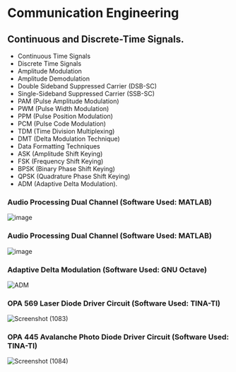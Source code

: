 # Communication Engineering
## Continuous and Discrete-Time Signals.
- Continuous Time Signals
- Discrete Time Signals
- Amplitude Modulation
- Amplitude Demodulation
- Double Sideband Suppressed Carrier (DSB-SC)
- Single-Sideband Suppressed Carrier (SSB-SC)
- PAM (Pulse Amplitude Modulation)
- PWM (Pulse Width Modulation)
- PPM (Pulse Position Modulation)
- PCM (Pulse Code Modulation)
- TDM (Time Division Multiplexing)
- DMT (Delta Modulation Technique)
- Data Formatting Techniques
- ASK (Amplitude Shift Keying)
- FSK (Frequency Shift Keying)
- BPSK (Binary Phase Shift Keying)
- QPSK (Quadrature Phase Shift Keying)
- ADM (Adaptive Delta Modulation).

### Audio Processing Dual Channel (Software Used: MATLAB)

![image](https://user-images.githubusercontent.com/80598737/159442671-af00add8-cfd1-49ac-80ca-4d12779a2860.png)

### Audio Processing Dual Channel (Software Used: MATLAB)

![image](https://user-images.githubusercontent.com/80598737/159442932-916613a7-5bc8-4494-9e85-970f5531e6b6.png)

### Adaptive Delta Modulation (Software Used: GNU Octave)

![ADM](https://user-images.githubusercontent.com/80598737/135847223-539afa75-3a2a-478e-ae2c-72b718b0a6fa.png)

### OPA 569 Laser Diode Driver Circuit (Software Used: TINA-TI)
![Screenshot (1083)](https://user-images.githubusercontent.com/80598737/135847570-f37b6909-efc8-49d6-82cd-63bcf5e58753.png)

### OPA 445 Avalanche Photo Diode Driver Circuit (Software Used: TINA-TI)
![Screenshot (1084)](https://user-images.githubusercontent.com/80598737/135847598-c735efd7-24dd-4d6d-b828-b5185ff35492.png)
